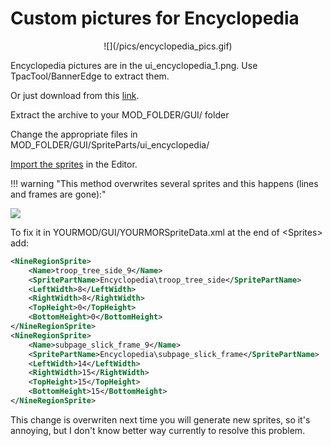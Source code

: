 # Custom pictures for Encyclopedia

<center>
![](/pics/encyclopedia_pics.gif)
</center>

Encyclopedia pictures are in the ui_encyclopedia_1.png. Use TpacTool/BannerEdge to extract them.

Or just download from this [link](https://drive.google.com/file/d/1VRVqGKRkz4OoT-hkDti_UCTAkLP57fLt/view?usp=drive_link).

Extract the archive to your MOD_FOLDER/GUI/ folder

Change the appropriate files in MOD_FOLDER/GUI/SpriteParts/ui_encyclopedia/

[Import the sprites](/gauntletui/sprites/#import) in the Editor.


!!! warning "This method overwrites several sprites and this happens (lines and frames are gone):"

![](/pics/2403072105.png)

To fix it in YOURMOD/GUI/YOURMORSpriteData.xml at the end of &lt;Sprites> add:

``` xml
<NineRegionSprite>
    <Name>troop_tree_side_9</Name>
    <SpritePartName>Encyclopedia\troop_tree_side</SpritePartName>
    <LeftWidth>8</LeftWidth>
    <RightWidth>8</RightWidth>
    <TopHeight>0</TopHeight>
    <BottomHeight>0</BottomHeight>
</NineRegionSprite>
<NineRegionSprite>
    <Name>subpage_slick_frame_9</Name>
    <SpritePartName>Encyclopedia\subpage_slick_frame</SpritePartName>
    <LeftWidth>14</LeftWidth>
    <RightWidth>15</RightWidth>
    <TopHeight>15</TopHeight>
    <BottomHeight>15</BottomHeight>
</NineRegionSprite>
```

This change is overwriten next time you will generate new sprites, so it's annoying, but I don't know better way currently to resolve this problem.